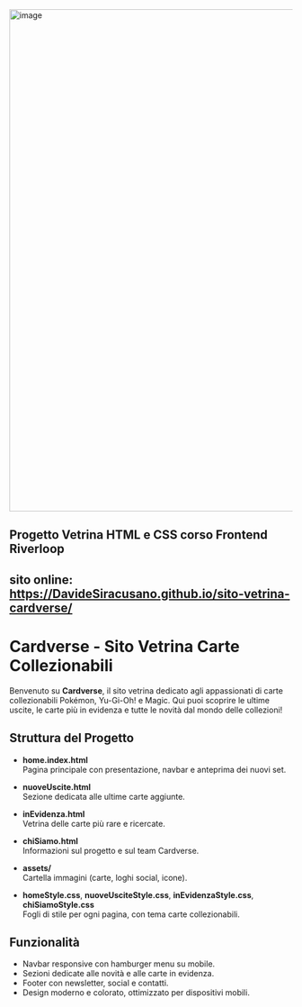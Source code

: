 <img width="1898" height="892" alt="image" src="https://github.com/user-attachments/assets/160a3dda-efdd-4293-8c7b-cb274c028b11" />

## Progetto Vetrina HTML e CSS corso Frontend Riverloop

## sito online: https://DavideSiracusano.github.io/sito-vetrina-cardverse/


# Cardverse - Sito Vetrina Carte Collezionabili

Benvenuto su **Cardverse**, il sito vetrina dedicato agli appassionati di carte collezionabili Pokémon, Yu-Gi-Oh! e Magic. Qui puoi scoprire le ultime uscite, le carte più in evidenza e tutte le novità dal mondo delle collezioni!

## Struttura del Progetto

- **home.index.html**  
  Pagina principale con presentazione, navbar e anteprima dei nuovi set.

- **nuoveUscite.html**  
  Sezione dedicata alle ultime carte aggiunte.

- **inEvidenza.html**  
  Vetrina delle carte più rare e ricercate.

- **chiSiamo.html**  
  Informazioni sul progetto e sul team Cardverse.

- **assets/**  
  Cartella immagini (carte, loghi social, icone).

- **homeStyle.css**, **nuoveUsciteStyle.css**, **inEvidenzaStyle.css**, **chiSiamoStyle.css**  
  Fogli di stile per ogni pagina, con tema carte collezionabili.

## Funzionalità

- Navbar responsive con hamburger menu su mobile.
- Sezioni dedicate alle novità e alle carte in evidenza.
- Footer con newsletter, social e contatti.
- Design moderno e colorato, ottimizzato per dispositivi mobili.
